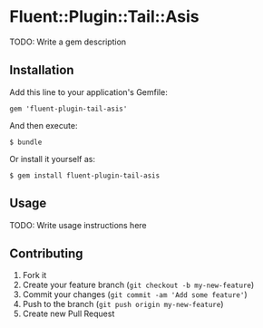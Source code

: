 # Fluent::Plugin::Tail::Asis

TODO: Write a gem description

## Installation

Add this line to your application's Gemfile:

    gem 'fluent-plugin-tail-asis'

And then execute:

    $ bundle

Or install it yourself as:

    $ gem install fluent-plugin-tail-asis

## Usage

TODO: Write usage instructions here

## Contributing

1. Fork it
2. Create your feature branch (`git checkout -b my-new-feature`)
3. Commit your changes (`git commit -am 'Add some feature'`)
4. Push to the branch (`git push origin my-new-feature`)
5. Create new Pull Request

